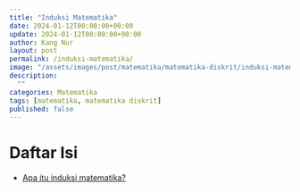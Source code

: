 ```yaml
---
title: "Induksi Matematika"
date: 2024-01-12T00:00:00+00:00
update: 2024-01-12T00:00:00+00:00
author: Kang Nur
layout: post
permalink: /induksi-matematika/
image: "/assets/images/post/matematika/matematika-diskrit/induksi-matematika/gambar0.png"
description:
  ""
categories: Matematika
tags: [matematika, matematika diskrit]
published: false
---
```


<div class="w-100">
  <div class="table-of-contents">
    <h1 class="table-of-contents-title" onclick="toggleContent('daftar-isi')" style="cursor:pointer;">
      <i class="fas fa-list-ul table-of-contents-icon"></i>
      <i id="arrow-daftar-isi" class="arrow arrow-right fas fa-chevron-right" style="float: right;"></i>
      Daftar Isi
    </h1>
    <ul class="content table-of-contents-list" id="daftar-isi">
      <li class="table-of-contents-item">
        <a class="table-of-contents-link" href="induksi-matematika/#apa-itu-induksi-matematika">
          <i class="fas fa-angle-right table-of-contents-icon"></i> Apa itu induksi matematika?
        </a>
      </li>
    </ul>
  </div>
</div>

